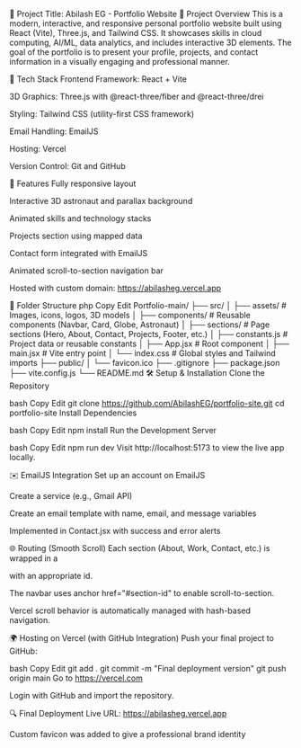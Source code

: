 📌 Project Title: Abilash EG - Portfolio Website
🔧 Project Overview
This is a modern, interactive, and responsive personal portfolio website built using React (Vite), Three.js, and Tailwind CSS. It showcases skills in cloud computing, AI/ML, data analytics, and includes interactive 3D elements. The goal of the portfolio is to present your profile, projects, and contact information in a visually engaging and professional manner.

🧱 Tech Stack
Frontend Framework: React + Vite

3D Graphics: Three.js with @react-three/fiber and @react-three/drei

Styling: Tailwind CSS (utility-first CSS framework)

Email Handling: EmailJS

Hosting: Vercel

Version Control: Git and GitHub

🚀 Features
Fully responsive layout

Interactive 3D astronaut and parallax background

Animated skills and technology stacks

Projects section using mapped data

Contact form integrated with EmailJS

Animated scroll-to-section navigation bar

Hosted with custom domain: https://abilasheg.vercel.app

📁 Folder Structure
php
Copy
Edit
Portfolio-main/
├── src/
│   ├── assets/              # Images, icons, logos, 3D models
│   ├── components/          # Reusable components (Navbar, Card, Globe, Astronaut)
│   ├── sections/            # Page sections (Hero, About, Contact, Projects, Footer, etc.)
│   ├── constants.js         # Project data or reusable constants
│   ├── App.jsx              # Root component
│   ├── main.jsx             # Vite entry point
│   └── index.css            # Global styles and Tailwind imports
├── public/
│   └── favicon.ico
├── .gitignore
├── package.json
├── vite.config.js
└── README.md
🛠️ Setup & Installation
Clone the Repository

bash
Copy
Edit
git clone https://github.com/AbilashEG/portfolio-site.git
cd portfolio-site
Install Dependencies

bash
Copy
Edit
npm install
Run the Development Server

bash
Copy
Edit
npm run dev
Visit http://localhost:5173 to view the live app locally.

✉️ EmailJS Integration
Set up an account on EmailJS

Create a service (e.g., Gmail API)

Create an email template with name, email, and message variables


Implemented in Contact.jsx with success and error alerts

🌐 Routing (Smooth Scroll)
Each section (About, Work, Contact, etc.) is wrapped in a <section> with an appropriate id.

The navbar uses anchor href="#section-id" to enable scroll-to-section.

Vercel scroll behavior is automatically managed with hash-based navigation.

🌍 Hosting on Vercel (with GitHub Integration)
Push your final project to GitHub:

bash
Copy
Edit
git add .
git commit -m "Final deployment version"
git push origin main
Go to https://vercel.com

Login with GitHub and import the repository.



🔍 Final Deployment
Live URL: https://abilasheg.vercel.app

Custom favicon was added to give a professional brand identity

